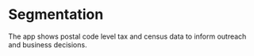 # Segmentation
The app shows postal code level tax and census data to inform outreach and business decisions.
